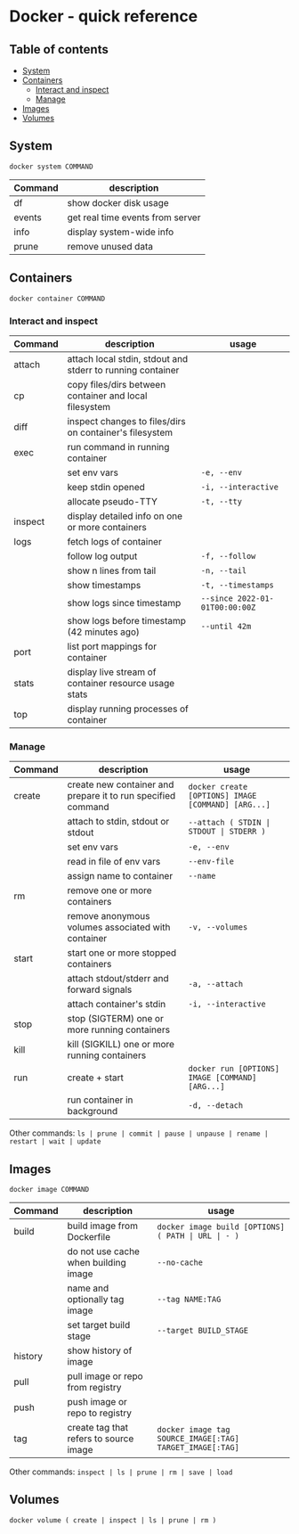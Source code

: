 # Docker - quick reference

## Table of contents
- [System](#system)
- [Containers](#containers)
  * [Interact and inspect](#interact-and-inspect)
  * [Manage](#manage)
- [Images](#images)
- [Volumes](#volumes)

## System
`docker system COMMAND`

| Command | description |
| ------- | ----------- |
| df | show docker disk usage |
| events | get real time events from server |
| info | display system-wide info |
| prune | remove unused data |

## Containers
`docker container COMMAND`

### Interact and inspect

| Command | description | usage |
| ------- | ----------- | ----- |
| attach | attach local stdin, stdout and stderr to running container ||
| cp | copy files/dirs between container and local filesystem ||
| diff | inspect changes to files/dirs on container's filesystem ||
| exec | run command in running container ||
|| set env vars | `-e, --env` |
|| keep stdin opened | `-i, --interactive` |
|| allocate pseudo-TTY | `-t, --tty` |
| inspect | display detailed info on one or more containers ||
| logs | fetch logs of container ||
|| follow log output | `-f, --follow` |
|| show n lines from tail | `-n, --tail` |
|| show timestamps |`-t, --timestamps`|
|| show logs since timestamp | `--since 2022-01-01T00:00:00Z` |
|| show logs before timestamp (42 minutes ago) |`--until 42m`|
| port | list port mappings for container ||
| stats | display live stream of container resource usage stats ||
| top | display running processes of container ||

### Manage

| Command | description | usage |
| ------- | ----------- | ----- |
| create | create new container and prepare it to run specified command | `docker create [OPTIONS] IMAGE [COMMAND] [ARG...]` |
|| attach to stdin, stdout or stdout | `--attach ( STDIN \| STDOUT \| STDERR )` |
|| set env vars | `-e, --env` |
|| read in file of env vars | `--env-file` |
|| assign name to container | `--name` |
| rm | remove one or more containers ||
|| remove anonymous volumes associated with container | `-v, --volumes` |
| start | start one or more stopped containers ||
|| attach stdout/stderr and forward signals | `-a, --attach` |
|| attach container's stdin | `-i, --interactive` |
| stop | stop (SIGTERM) one or more running containers ||
| kill | kill (SIGKILL) one or more running containers ||
| run | create + start | `docker run [OPTIONS] IMAGE [COMMAND] [ARG...]` |
|| run container in background | `-d, --detach` |

Other commands: `ls | prune | commit | pause | unpause | rename | restart | wait | update`

## Images
`docker image COMMAND`

| Command | description | usage |
| ------- | ----------- | ----- |
| build | build image from Dockerfile | `docker image build [OPTIONS] ( PATH \| URL \| - )`
|| do not use cache when building image | `--no-cache` |
|| name and optionally tag image | `--tag NAME:TAG` |
|| set target build stage | `--target BUILD_STAGE` |
| history | show history of image |
| pull | pull image or repo from registry |
| push | push image or repo to registry |
| tag | create tag that refers to source image | `docker image tag SOURCE_IMAGE[:TAG] TARGET_IMAGE[:TAG]` |

Other commands: `inspect | ls | prune | rm | save | load`

## Volumes
`docker volume ( create | inspect | ls | prune | rm )`
